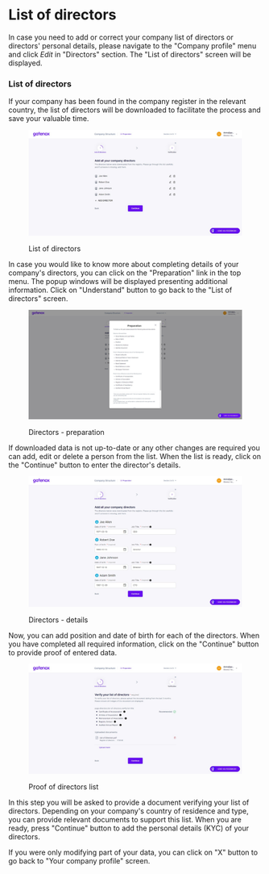 # List of directors

In case you need to add or correct your company list of directors or directors' personal details, please navigate to the "Company profile" menu and click _Edit_ in "Directors" section. The "List of directors" screen will be displayed.

### List of directors

If your company has been found in the company register in the relevant country, the list of directors will be downloaded to facilitate the process and save your valuable time.

<figure><img src="../../../.gitbook/assets/dir_add.png" alt="List of directors"><figcaption><p>List of directors</p></figcaption></figure>

In case you would like to know more about completing details of your company's directors, you can click on the "Preparation" link in the top menu. The popup windows will be displayed presenting additional information. Click on "Understand" button to go back to the "List of directors" screen.

<figure><img src="../../../.gitbook/assets/dir_prep.png" alt="Directors - preparation"><figcaption><p>Directors - preparation</p></figcaption></figure>

If downloaded data is not up-to-date or any other changes are required you can add, edit or delete a person from the list. When the list is ready, click on the "Continue" button to enter the director's details.

<figure><img src="../../../.gitbook/assets/dir_list_personal.png" alt="Directors - details"><figcaption><p>Directors - details</p></figcaption></figure>

Now, you can add position and date of birth for each of the directors. When you have completed all required information, click on the "Continue" button to provide proof of entered data.

<figure><img src="../../../.gitbook/assets/dir_proof_list.png" alt="Proof of directors list"><figcaption><p>Proof of directors list</p></figcaption></figure>

In this step you will be asked to provide a document verifying your list of directors. Depending on your company's country of residence and type, you can provide relevant documents to support this list. When you are ready, press "Continue" button to add the personal details (KYC) of your directors.

If you were only modifying part of your data, you can click on "X" button to go back to "Your company profile" screen.
